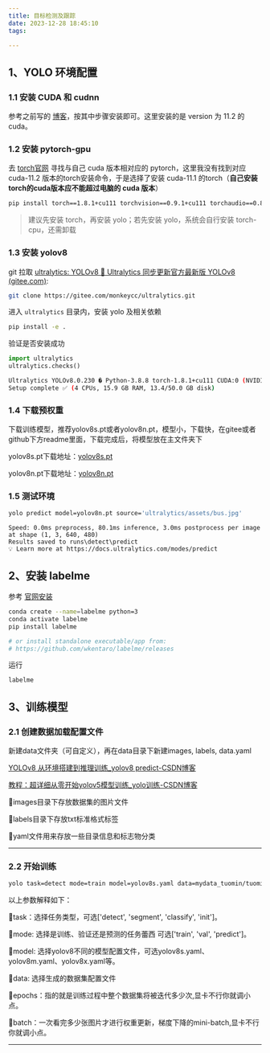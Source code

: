 ```yaml
---
title: 目标检测及跟踪
date: 2023-12-28 18:45:10
tags:

---
```


## 1、YOLO 环境配置
### 1.1 安装 CUDA 和 cudnn
参考之前写的 [博客](https://blog.csdn.net/weixin_44349241/article/details/114333235)，按其中步骤安装即可。这里安装的是 version 为 11.2 的cuda。
### 1.2 安装 pytorch-gpu
去 [torch官网](https://pytorch.org/get-started/previous-versions/) 寻找与自己 cuda 版本相对应的 pytorch，这里我没有找到对应 cuda-11.2 版本的torch安装命令，于是选择了安装 cuda-11.1 的torch（**自己安装torch的cuda版本应不能超过电脑的 cuda 版本**）
```bash
pip install torch==1.8.1+cu111 torchvision==0.9.1+cu111 torchaudio==0.8.1 -f https://download.pytorch.org/whl/torch_stable.html
```
> 建议先安装 torch，再安装 yolo；若先安装 yolo，系统会自行安装 torch-cpu，还需卸载
### 1.3 安装 yolov8

git 拉取 [ultralytics: YOLOv8 🚀 Ultralytics 同步更新官方最新版 YOLOv8 (gitee.com)](https://gitee.com/monkeycc/ultralytics):

```bash
git clone https://gitee.com/monkeycc/ultralytics.git
```

进入 `ultralytics` 目录内，安装 yolo 及相关依赖

```bash
pip install -e .
```
验证是否安装成功
```python
import ultralytics
ultralytics.checks()
```
```bash
Ultralytics YOLOv8.0.230 � Python-3.8.8 torch-1.8.1+cu111 CUDA:0 (NVIDIA GeForce GTX 1050 Ti, 4096MiB)
Setup complete ✅ (4 CPUs, 15.9 GB RAM, 13.4/50.0 GB disk)
```

### 1.4 下载预权重

下载训练模型，推荐yolov8s.pt或者yolov8n.pt，模型小，下载快，在gitee或者github下方readme里面，下载完成后，将模型放在主文件夹下

yolov8s.pt下载地址：[yolov8s.pt](https://github.com/ultralytics/assets/releases/download/v0.0.0/yolov8s.pt)

yolov8n.pt下载地址：[yolov8n.pt](https://github.com/ultralytics/assets/releases/download/v0.0.0/yolov8n.pt)

### 1.5 测试环境

```bash
yolo predict model=yolov8n.pt source='ultralytics/assets/bus.jpg'
```

``` image 1/1 E:\myProject\ultralytics\ultralytics\assets\bus.jpg: 640x480 4 persons, 1 bus, 1 stop sign, 80.1ms
Speed: 0.0ms preprocess, 80.1ms inference, 3.0ms postprocess per image at shape (1, 3, 640, 480)
Results saved to runs\detect\predict
💡 Learn more at https://docs.ultralytics.com/modes/predict
```

## 2、安装 labelme
参考 [官网安装](https://github.com/labelmeai/labelme)
```bash
conda create --name=labelme python=3
conda activate labelme
pip install labelme

# or install standalone executable/app from:
# https://github.com/wkentaro/labelme/releases
```
运行
```
labelme
```
## 3、训练模型

### 2.1 创建数据加载配置文件

新建data文件夹（可自定义），再在data目录下新建images, labels, data.yaml 

[YOLOv8 从环境搭建到推理训练_yolov8 predict-CSDN博客](https://blog.csdn.net/weixin_61988885/article/details/129421538?share_token=dad53e58-4c3a-4935-9a84-56924d78a2af)

[教程：超详细从零开始yolov5模型训练_yolo训练-CSDN博客](https://blog.csdn.net/qq_45701791/article/details/113992622)

📌images目录下存放数据集的图片文件

📌labels目录下存放txt标准格式标签

📌yaml文件用来存放一些目录信息和标志物分类

---

### 2.2 开始训练

```bash
yolo task=detect mode=train model=yolov8s.yaml data=mydata_tuomin/tuomin.yaml epochs=100 batch=4 device=0
```

以上参数解释如下：

📌task：选择任务类型，可选['detect', 'segment', 'classify', 'init']。

📌mode: 选择是训练、验证还是预测的任务蕾西 可选['train', 'val', 'predict']。

📌model: 选择yolov8不同的模型配置文件，可选yolov8s.yaml、yolov8m.yaml、yolov8x.yaml等。

📌data: 选择生成的数据集配置文件

📌epochs：指的就是训练过程中整个数据集将被迭代多少次,显卡不行你就调小点。

📌batch：一次看完多少张图片才进行权重更新，梯度下降的mini-batch,显卡不行你就调小点。

---

